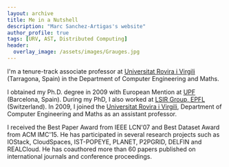 ```yaml
---
layout: archive
title: Me in a Nutshell
description: "Marc Sanchez-Artigas's website"
author_profile: true
tags: [URV, AST, Distributed Computing]
header:
  overlay_image: /assets/images/Grauges.jpg
---
```


<style>
  .archive p {
     font-size: 16px;
   }
</style>

I'm a tenure-track associate professor at [Universitat Rovira i Virgili](http://www.urv.cat/en/) (Tarragona, Spain) in the Department of Computer Engineering and Maths. <br />

I obtained my Ph.D. degree in 2009 with European Mention at [UPF](https://www.upf.edu/en/) (Barcelona, Spain). During my PhD, I also worked at [LSIR Group, EPFL](http://lsir.epfl.ch/group/) (Switzerland). In 2009, I joined the [Universitat Rovira i Virgili](http://www.urv.cat/en/), Department of Computer Engineering and Maths as an assistant professor. <br />

I received the Best Paper Award from IEEE LCN'07 and Best Dataset Award from ACM IMC'15. He has participated in several research projects such as IOStack, CloudSpaces, IST-POPEYE, PLANET, P2PGRID, DELFIN and REALCloud. He has coauthored more than 60 papers published on international journals and conference proceedings. 
